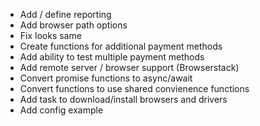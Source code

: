 * Add / define reporting
* Add browser path options
* Fix looks same
* Create functions for additional payment methods
* Add ability to test multiple payment methods
* Add remote server / browser support (Browserstack)
* Convert promise functions to async/await
* Convert functions to use shared convienence functions
* Add task to download/install browsers and drivers
* Add config example
